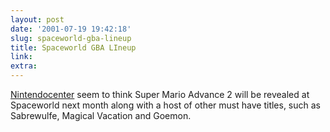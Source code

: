 ```yaml
---
layout: post
date: '2001-07-19 19:42:18'
slug: spaceworld-gba-lineup
title: Spaceworld GBA LIneup
link: 
extra: 
---
```


[Nintendocenter](http://www.nintendocenter.com/news.phtml?id=87464&amp;language=en) seem to think Super Mario Advance 2 will be revealed at Spaceworld next month along with a host of other must have titles, such as Sabrewulfe, Magical Vacation and Goemon. 